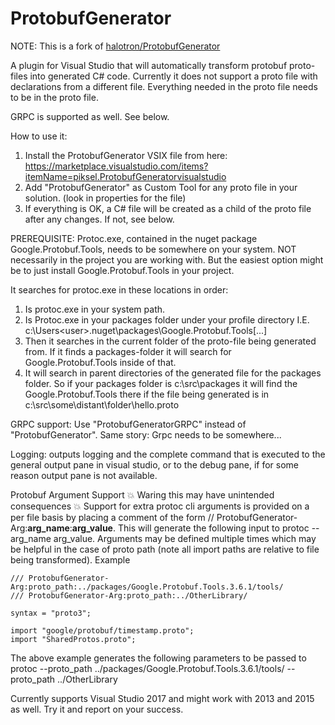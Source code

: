 # ProtobufGenerator

NOTE: This is a fork of [halotron/ProtobufGenerator](https://github.com/halotron/ProtobufGenerator)

A plugin for Visual Studio that will automatically transform protobuf proto-files into generated C# code.
Currently it does not support a proto file with declarations from a different file. Everything needed in the proto file needs to be in the proto file.

GRPC is supported as well. See below.

How to use it:
1. Install the ProtobufGenerator VSIX file from here: https://marketplace.visualstudio.com/items?itemName=piksel.ProtobufGeneratorvisualstudio
2. Add "ProtobufGenerator" as Custom Tool for any proto file in your solution. (look in properties for the file)
3. If everything is OK, a C# file will be created as a child of the proto file after any changes.
If not, see below.

PREREQUISITE:
Protoc.exe, contained in the nuget package Google.Protobuf.Tools, needs to be somewhere on your system. NOT necessarily in the project you are working with.
But the easiest option might be to just install Google.Protobuf.Tools in your project.

It searches for protoc.exe in these locations in order:
1. Is protoc.exe in your system path.
2. Is Protoc.exe in your packages folder under your profile directory
  I.E. c:\Users\<user>\.nuget\packages\Google.Protobuf.Tools\[...]
3. Then it searches in the current folder of the proto-file being generated from. If it finds a packages-folder it will search for Google.Protobuf.Tools inside of that.
4. It will search in parent directories of the generated file for the packages folder. So if your packages folder is c:\src\packages it will find the Google.Protobuf.Tools there if the file being generated is in c:\src\some\distant\folder\hello.proto


GRPC support:
Use "ProtobufGeneratorGRPC" instead of "ProtobufGenerator".
Same story: Grpc needs to be somewhere...

Logging:
outputs logging and the complete command that is executed to the general output pane in visual studio, or to the debug pane, if for some reason output pane is not available.

Protobuf Argument Support :boom: Waring this may have unintended consequences :boom:
Support for extra protoc cli arguments is provided on a per file basis by placing a comment of the form // ProtobufGenerator-Arg:__arg_name__:__arg_value__. This will generate the following input to protoc --arg_name arg_value. Arguments may be defined multiple times which may be helpful in the case of proto path (note all import paths are relative to file being transformed).
Example
```
/// ProtobufGenerator-Arg:proto_path:../packages/Google.Protobuf.Tools.3.6.1/tools/
/// ProtobufGenerator-Arg:proto_path:../OtherLibrary/

syntax = "proto3";

import "google/protobuf/timestamp.proto";
import "SharedProtos.proto";
```
The above example generates the following parameters to be passed to protoc --proto_path ../packages/Google.Protobuf.Tools.3.6.1/tools/ --proto_path ../OtherLibrary

Currently supports Visual Studio 2017 and might work with 2013 and 2015 as well. Try it and report on your success.

